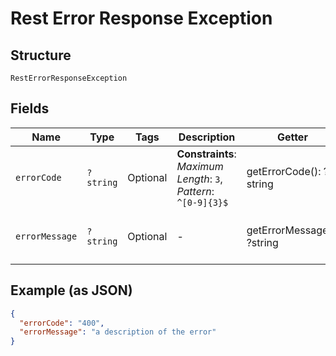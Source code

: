 
# Rest Error Response Exception

## Structure

`RestErrorResponseException`

## Fields

| Name | Type | Tags | Description | Getter | Setter |
|  --- | --- | --- | --- | --- | --- |
| `errorCode` | `?string` | Optional | **Constraints**: *Maximum Length*: `3`, *Pattern*: `^[0-9]{3}$` | getErrorCode(): ?string | setErrorCode(?string errorCode): void |
| `errorMessage` | `?string` | Optional | - | getErrorMessage(): ?string | setErrorMessage(?string errorMessage): void |

## Example (as JSON)

```json
{
  "errorCode": "400",
  "errorMessage": "a description of the error"
}
```

